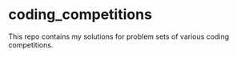 # coding_competitions
This repo contains my solutions for problem sets of various coding competitions.
